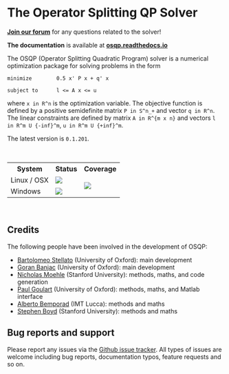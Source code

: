 # The Operator Splitting QP Solver
[**Join our forum**](https://groups.google.com/forum/#!forum/osqp) for any questions related to the solver!

**The documentation** is available at [**osqp.readthedocs.io**](http://osqp.readthedocs.io/)

The OSQP (Operator Splitting Quadratic Program) solver is a numerical optimization package for solving problems in the form
```
minimize        0.5 x' P x + q' x

subject to      l <= A x <= u
```

where `x in R^n` is the optimization variable. The objective function is defined by a positive semidefinite matrix `P in S^n_+` and vector `q in R^n`. The linear constraints are defined by matrix `A in R^{m x n}` and vectors `l in R^m U {-inf}^m`, `u in R^m U {+inf}^m`.


The latest version is `0.1.201`.

<br>

<table>
  <tr>
    <th>System</th>
    <th>Status</th>
    <th>Coverage</th>
  </tr>
  <tr>
    <td>Linux / OSX</td>
    <td><a href="https://travis-ci.org/oxfordcontrol/osqp"><img src="https://travis-ci.org/oxfordcontrol/osqp.svg?branch=master"></a></td>
    <td rowspan="2"><a href="https://coveralls.io/github/oxfordcontrol/osqp?branch=master"><img src="https://coveralls.io/repos/github/oxfordcontrol/osqp/badge.svg?branch=master"></a></td>
  </tr>
  <tr>
    <td>Windows</td>
    <td><a href="https://ci.appveyor.com/project/bstellato/osqp/"><img src="https://ci.appveyor.com/api/projects/status/ik6ct0203pq5esxh/branch/master?svg=true"></a></td>
  </tr>
</table>

<br>



## Credits

The following people have been involved in the development of OSQP:
-  [Bartolomeo Stellato](https://bstellato.github.io/) (University of Oxford): main development
-  [Goran Banjac](http://users.ox.ac.uk/~sedm4978/) (University of Oxford): main development
-  [Nicholas Moehle](http://web.stanford.edu/~moehle/) (Stanford University): methods, maths, and code generation
-  [Paul Goulart](http://users.ox.ac.uk/~engs1373/) (University of Oxford): methods, maths, and Matlab interface
-  [Alberto Bemporad](http://cse.lab.imtlucca.it/~bemporad/) (IMT Lucca): methods and maths
-  [Stephen Boyd](http://web.stanford.edu/~boyd/) (Stanford University): methods and maths


## Bug reports and support

Please report any issues via the [Github issue tracker](https://github.com/oxfordcontrol/osqp/issues). All types of issues are welcome including bug reports, documentation typos, feature requests and so on.
